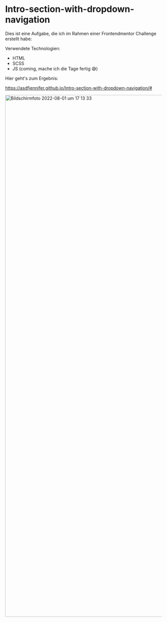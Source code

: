 # Intro-section-with-dropdown-navigation

Dies ist eine Aufgabe, die ich im Rahmen einer Frontendmentor Challenge erstellt habe:

Verwendete Technologien:
- HTML
- SCSS
- JS (coming, mache ich die Tage fertig 😅)

Hier geht's zum Ergebnis:

https://asdfjennifer.github.io/Intro-section-with-dropdown-navigation/#

<img width="1678" alt="Bildschirmfoto 2022-08-01 um 17 13 33" src="https://user-images.githubusercontent.com/98667941/182181795-b10d4f3c-32fc-4d91-9a18-35f9e19843ad.png">
